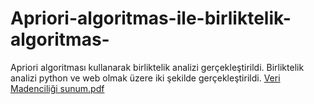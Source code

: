 # Apriori-algoritmas-ile-birliktelik-algoritmas-
Apriori algoritması kullanarak birliktelik analizi gerçekleştirildi.
Birliktelik analizi python ve web olmak üzere iki şekilde gerçekleştirildi.
[Veri Madenciliği sunum.pdf](https://github.com/user-attachments/files/15524988/Veri.Madenciligi.sunum.pdf)
